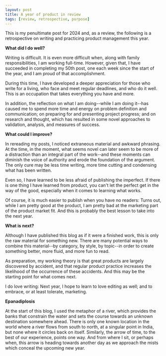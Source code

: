 ```yaml
---
layout: post
title: A year of product in review
tags: [review, retrospective, purpose]
---
```


This is my penultimate post for 2024 and, as a review, the following is a retrospective on writing and practicing product management this year.

**What did I do well?**

Writing is difficult.  It is even more difficult when, along with family responsibilities, I am working full-time.  However, given that, I have succeeded in completing my 50th post, one each week since the start of the year, and I am proud of that accomplishment.

During this time, I have developed a deeper appreciation for those who write for a living, who face and meet regular deadlines, and who do it well.  This is an occupation that takes everything you have and more.

In addition, the reflection on what I am doing--while I am doing it--has caused me to spend more time and energy on problem definition and communication; on preparing for and presenting project progress; and on research and thought, which has resulted in some novel approaches to validation, analysis, and measures of success.

**What could I improve?**

In rereading my posts, I noticed extraneous material and awkward phrasing.  At the time, in the moment, what seems novel can later seem to be more of a distraction than an integral part of the work--and these moments can diminish the voice of authority and erode the foundation of the argument. The only cure may be less time writing, more time cutting and condensing what has been written.

Even so, I have learned to be less afraid of publishing the imperfect.  If there is one thing I have learned from product, you can't let the perfect get in the way of the good, especially when it comes to learning what works.

Of course, it is much easier to publish when you have no readers:  Turns out, while I am pretty good at the product, I am pretty bad at the marketing part of the product market fit.  And this is probably the best lesson to take into the next year.

**What is next?**

Although I have published this blog as if it were a finished work, this is only the raw material for something new.  There are many potential ways to combine this material--by category, by style, by topic--in order to create something better, more fluid, and more fun to read.

As preparation, my working theory is that great products are largely discovered by accident, and that regular product practice increases the likelihood of the occurrence of these accidents.  And this may be the starting point for what comes next.

I do love writing: Next year, I hope to learn to love editing as well; and to embrace, or at least tolerate, marketing.

**Epanadiplosis**

At the start of this blog, I used the metaphor of a river, which provides the banks that constrain the water and sets the course towards an unknown destination somewhere ahead.  There is only one known location in the world where a river flows from south to north, at a singular point in India, but none where it circles back on itself.  Similarly, the arrow of time, to the best of our experience, points one way.  And from where I sit, or perhaps when, this arrow is heading towards another day as we approach the mists which conceal the upcoming new year.
